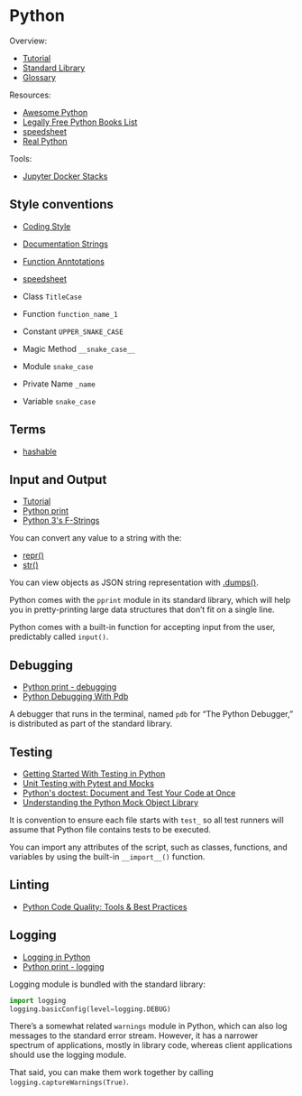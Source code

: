 # Python

Overview:

- [Tutorial](https://docs.python.org/3/tutorial/index.html)
- [Standard Library](https://docs.python.org/3/library/index.html)
- [Glossary](https://docs.python.org/3/glossary.html)

Resources:

- [Awesome Python](https://github.com/vinta/awesome-python)
- [Legally Free Python Books List](https://www.pythonkitchen.com/legally-free-python-books-list/)
- [speedsheet](https://speedsheet.io/s/python)
- [Real Python](https://realpython.com/)

Tools:

- [Jupyter Docker Stacks](https://github.com/jupyter/docker-stacks)

## Style conventions

- [Coding Style](https://docs.python.org/3/tutorial/controlflow.html#intermezzo-coding-style)
- [Documentation Strings](https://docs.python.org/3/tutorial/controlflow.html#documentation-strings)
- [Function Anntotations](https://docs.python.org/3/tutorial/controlflow.html#function-annotations)
- [speedsheet](https://speedsheet.io/s/python?select=qhNs)

- Class `TitleCase`
- Function `function_name_1`
- Constant `UPPER_SNAKE_CASE`
- Magic Method `__snake_case__`
- Module `snake_case`
- Private Name `_name`
- Variable `snake_case`

## Terms

- [hashable](https://docs.python.org/3/glossary.html#term-hashable)

## Input and Output

- [Tutorial](https://docs.python.org/3/tutorial/inputoutput.html)
- [Python print](https://realpython.com/python-print/)
- [Python 3's F-Strings](https://realpython.com/python-f-strings/)

You can convert any value to a string with the:

- [repr()](https://docs.python.org/3/library/functions.html#repr)
- [str()](https://docs.python.org/3/library/stdtypes.html#str)

You can view objects as JSON string representation with [.dumps()](https://docs.python.org/3/library/json.html#json.dumps).

Python comes with the `pprint` module in its standard library,
which will help you in pretty-printing large data structures that don’t fit on a single line.

Python comes with a built-in function for accepting input from the user, predictably called `input()`.

## Debugging

- [Python print - debugging](https://realpython.com/python-print/#debugging)
- [Python Debugging With Pdb](https://realpython.com/python-debugging-pdb/)

A debugger that runs in the terminal, named `pdb` for “The Python Debugger,” is distributed as part of the standard library.

## Testing

- [Getting Started With Testing in Python](https://realpython.com/python-testing/)
- [Unit Testing with Pytest and Mocks](https://realpython.com/python-cli-testing/#unit-testing-with-pytest-and-mocks)
- [Python's doctest: Document and Test Your Code at Once](https://realpython.com/python-doctest/)
- [Understanding the Python Mock Object Library](https://realpython.com/python-mock-library/)

It is convention to ensure each file starts with `test_` so all test runners will assume that Python file contains tests to be executed.

You can import any attributes of the script, such as classes, functions, and variables by using the built-in `__import__()` function.

## Linting

- [Python Code Quality: Tools & Best Practices](https://realpython.com/python-code-quality/)

## Logging

- [Logging in Python](https://realpython.com/courses/logging-python/)
- [Python print - logging](https://realpython.com/python-print/#logging)

Logging module is bundled with the standard library:

```python
import logging
logging.basicConfig(level=logging.DEBUG)
```

There’s a somewhat related `warnings` module in Python, which can also log messages to the standard error stream.
However, it has a narrower spectrum of applications, mostly in library code, whereas client applications should use the logging module.

That said, you can make them work together by calling `logging.captureWarnings(True)`.
